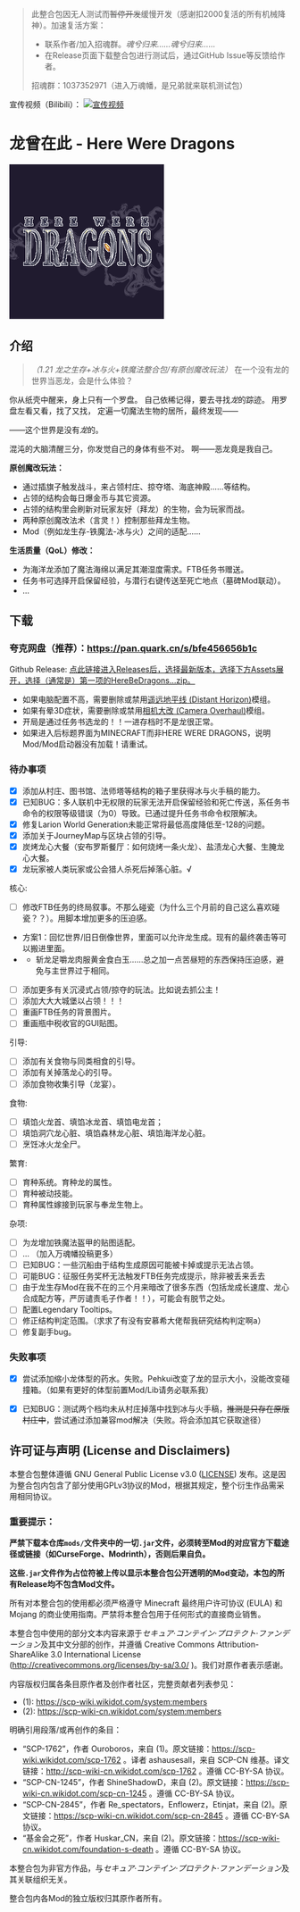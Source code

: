 > 此整合包因无人测试而~~暂停开发~~缓慢开发（感谢扣2000复活的所有机械降神）。加速复活方案：
> - 联系作者/加入招魂群。*魂兮归来……魂兮归来……*
> - 在Release页面下载整合包进行测试后，通过GitHub Issue等反馈给作者。
>
> 招魂群：1037352971（进入万魂幡，是兄弟就来联机测试包）

宣传视频（Bilibili）：
[![宣传视频](https://i1.hdslb.com/bfs/archive/22396dc0e5fe0a9a62bc0e90a67233dfb460000b.jpg)](https://b23.tv/OxcL0Vg)

# 龙曾在此 - Here Were Dragons

![HereWereDragons](PCL/Logo.png)

## 介绍

> *（1.21 龙之生存+冰与火+铁魔法整合包/有原创魔改玩法）*
> 在一个没有龙的世界当恶龙，会是什么体验？

你从纸壳中醒来，身上只有一个罗盘。
自己依稀记得，要去寻找*龙*的踪迹。
用罗盘左看又看，找了又找，
定遍一切魔法生物的居所，最终发现——

——这个世界是没有*龙*的。

混沌的大脑清醒三分，你发觉自己的身体有些不对。
啊——恶龙竟是我自己。

**原创魔改玩法：**
- 通过插旗子触发战斗，来占领村庄、掠夺塔、海底神殿……等结构。
- 占领的结构会每日爆金币与其它资源。
- 占领的结构里会刷新对玩家友好（拜龙）的生物，会为玩家而战。
- 两种原创魔改法术（言灵！）控制那些拜龙生物。
- Mod（例如龙生存-铁魔法-冰与火）之间的适配……
  
**生活质量（QoL）修改：**
- 为海洋龙添加了魔法海绵以满足其潮湿度需求。FTB任务书赠送。
- 任务书可选择开启保留经验，与潜行右键传送至死亡地点（墓碑Mod联动）。
- ...

## 下载
### **夸克网盘（推荐）**：https://pan.quark.cn/s/bfe456656b1c 

Github Release: [点此链接进入Releases后，选择最新版本，选择下方Assets展开，选择（通常是）第一项的HereBeDragons...zip。](https://github.com/JesterRomut/HereBeDragons/releases/latest)


- 如果电脑配置不高，需要删除或禁用[遥远地平线 (Distant Horizon)](mods/DistantHorizons-neoforge-fabric-2.3.2-b-1.21.1.jar)模组。
- 如果有晕3D症状，需要删除或禁用[相机大改 (Camera Overhaul)](mods/CameraOverhaul-v2.0.4-neoforge+mc[1.21.0-1.21.1].jar)模组。
- 开局是通过任务书选龙的！！一进存档时不是龙很正常。
- 如果进入后标题界面为MINECRAFT而非HERE WERE DRAGONS，说明Mod/Mod启动器没有加载！请重试。

### 待办事项
- [x] 添加从村庄、图书馆、法师塔等结构的箱子里获得冰与火手稿的能力。
- [x] 已知BUG：多人联机中无权限的玩家无法开启保留经验和死亡传送，系任务书命令的权限等级错误（为0）导致。已通过提升任务书命令权限解决。
- [x] 修复Larion World Generation未能正常将最低高度降低至-128的问题。
- [x] 添加关于JourneyMap与区块占领的引导。
- [x] 炭烤龙心大餐（安布罗斯餐厅：如何烧烤一条火龙）、盐渍龙心大餐、生腌龙心大餐。
- [x] 龙玩家被人类玩家或公会猎人杀死后掉落心脏。√

核心:

- [ ] 修改FTB任务的终局叙事。不那么碰瓷（为什么三个月前的自己这么喜欢碰瓷？？）。用脚本增加更多的压迫感。
- 方案1：回忆世界/旧日倒像世界，里面可以允许龙生成。现有的最终袭击等可以搬进里面。
- - 斩龙足嚼龙肉服黄金食白玉……总之加一点苦昼短的东西保持压迫感，避免与主世界过于相同。
- [ ] 添加更多有关沉浸式占领/掠夺的玩法。比如说去抓公主！
- [ ] 添加大大大城堡以占领！！！
- [ ] 重画FTB任务的背景图片。
- [ ] 重画瓶中税收官的GUI贴图。

引导:

- [ ] 添加有关食物与同类相食的引导。
- [ ] 添加有关掉落龙心的引导。
- [ ] 添加食物收集引导（龙宴）。

食物:

- [ ] 填馅火龙首、填馅冰龙首、填馅电龙首；
- [ ] 填馅洞穴龙心脏、填馅森林龙心脏、填馅海洋龙心脏。
- [ ] 烹饪冰火龙全尸。

繁育:

- [ ] 育种系统。育种龙的属性。
- [ ] 育种被动技能。
- [ ] 育种属性嫁接到玩家与奉龙生物上。

杂项:

- [ ] 为龙增加铁魔法盔甲的贴图适配。
- [ ] ... （加入万魂幡投稿更多）
- [ ] 已知BUG：一些沉船由于结构生成原因可能被卡掉或提示无法占领。
- [ ] 可能BUG：征服任务奖杯无法触发FTB任务完成提示，除非被丢来丢去
- [ ] 由于龙生存Mod在我不在的三个月来暗改了很多东西（包括龙成长速度、龙心合成配方等，严厉谴责毛子作者！！），可能会有脱节之处。
- [ ] 配置Legendary Tooltips。
- [ ] 修正结构判定范围。（求求了有没有安慕希大佬帮我研究结构判定啊a）
- [ ] 修复副手bug。

### 失败事项
- [x] 尝试添加缩小龙体型的药水。失败。Pehkui改变了龙的显示大小，没能改变碰撞箱。（如果有更好的体型前置Mod/Lib请务必联系我）
- [x] 已知BUG：测试两个档均未从村庄掉落中找到冰与火手稿，~~推测是只存在原版村庄中~~，尝试通过添加兼容mod解决（失败。将会添加其它获取途径）



## 许可证与声明 (License and Disclaimers)

本整合包整体遵循 GNU General Public License v3.0 ([LICENSE](LICENSE)) 发布。这是因为整合包内包含了部分使用GPLv3协议的Mod，根据其规定，整个衍生作品需采用相同协议。

### 重要提示：

**严禁下载本仓库`mods/`文件夹中的一切`.jar`文件，必须转至Mod的对应官方下载途径或链接（如CurseForge、Modrinth），否则后果自负。**

**这些`.jar`文件作为占位符被上传以显示本整合包公开透明的Mod变动，本包的所有Release均不包含Mod文件。**

所有对本整合包的使用都必须严格遵守 Minecraft 最终用户许可协议 (EULA) 和 Mojang 的商业使用指南。严禁将本整合包用于任何形式的直接商业销售。

本整合包中使用的部分文本内容来源于*セキュア·コンテイン·プロテクト·ファンデーション*及其中文分部的创作，并遵循 Creative Commons Attribution-ShareAlike 3.0 International License (http://creativecommons.org/licenses/by-sa/3.0/ )。我们对原作者表示感谢。

内容版权归属各条目原作者及创作者社区，完整贡献者列表参见： 

- (1): https://scp-wiki.wikidot.com/system:members
- (2): https://scp-wiki-cn.wikidot.com/system:members

明确引用段落/或再创作的条目：

- “SCP-1762”，作者 Ouroboros，来自 (1)。原文链接：https://scp-wiki.wikidot.com/scp-1762 。译者 ashausesall，来自 SCP-CN 维基。译文链接：http://scp-wiki-cn.wikidot.com/scp-1762 。遵循 CC-BY-SA 协议。
- “SCP-CN-1245”，作者 ShineShadowD，来自 (2)。原文链接：https://scp-wiki-cn.wikidot.com/scp-cn-1245 。遵循 CC-BY-SA 协议。
- “SCP-CN-2845”，作者 Re_spectators，Enflowerz，Etinjat，来自 (2)。原文链接：https://scp-wiki-cn.wikidot.com/scp-cn-2845 。遵循 CC-BY-SA 协议。
- “基金会之死”，作者 Huskar_CN，来自 (2)。原文链接：https://scp-wiki-cn.wikidot.com/foundation-s-death 。遵循 CC-BY-SA 协议。

本整合包为非官方作品，与*セキュア·コンテイン·プロテクト·ファンデーション*及其关联组织无关。

整合包内各Mod的独立版权归其原作者所有。

